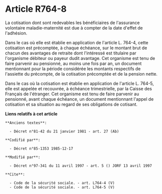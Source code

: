 # Article R764-8

La cotisation dont sont redevables les bénéficiaires de l'assurance volontaire maladie-maternité est due à compter de la date
d'effet de l'adhésion. 

Dans le cas où elle est établie en application de l'article L. 764-4, cette cotisation est précomptée, à chaque échéance, sur
le montant brut de chacun des avantages de retraite dont l'intéressé est titulaire par l'organisme débiteur ou payeur dudit
avantage. Cet organisme est tenu de faire parvenir au pensionné, au moins une fois par an, un document mentionnant pour la
période considérée les montants respectifs de l'assiette du précompte, de la cotisation précomptée et de la pension nette.

Dans le cas où la cotisation est établie en application de l'article L. 764-5, elle est appelée et recouvrée, à échéance
trimestrielle, par la Caisse des Français de l'étranger. Cet organisme est tenu de faire parvenir au pensionné, avant chaque
échéance, un document mentionnant l'appel de cotisation et sa situation au regard de ses obligations de cotisant.

**Liens relatifs à cet article**

	**Anciens textes**:

	  - Décret n°81-42 du 21 janvier 1981 - art. 27 (Ab)

	**Codifié par**:

	  - Décret n°85-1353 1985-12-17

	**Modifié par**:

	  - Décret n°97-341 du 11 avril 1997 - art. 5 () JORF 13 avril 1997

	**Cite**:

	  - Code de la sécurité sociale. - art. L764-4 (V)
	  - Code de la sécurité sociale. - art. L764-5 (V)

